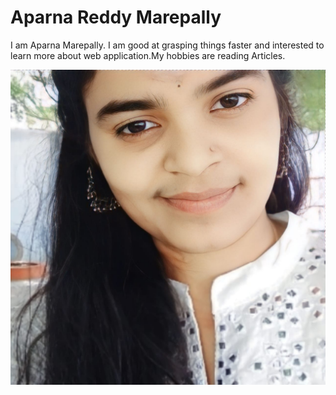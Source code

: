 # Aparna Reddy Marepally

I am Aparna Marepally. I am good at grasping things faster and interested to learn more about web application.My hobbies are reading Articles.


![Picture](Aparna.jpeg)